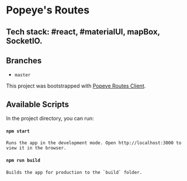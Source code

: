# Popeye's Routes

## Tech stack: #react, #materialUI, mapBox, SocketIO.

## Branches
* `master`

This project was bootstrapped with [Popeye Routes Client](https://github.com/facebook/popeye-routes-client).

## Available Scripts

In the project directory, you can run:

#### `npm start`

```
Runs the app in the development mode. Open http://localhost:3000 to view it in the browser.

```

#### `npm run build`

```
Builds the app for production to the `build` folder.

```